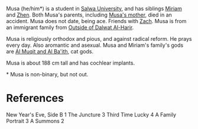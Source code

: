 Musa (he/him*) is a student in [Salwa University](../Location/Salwa%20University.md), and has siblings [Miriam](Miriam.md) and [Zhen](Zhen.md). Both Musa's parents, including [Musa's mother](Musa's%20mother.md), died in an accident. Musa does not date, being ace. Friends with [Zach](Zach.md). Musa is from an immigrant family from [Outside of Dalwat Al-Harir](../Location/Outside%20of%20Dalwat%20Al-Harir.md).

Musa is religiously orthodox and pious, and against radical reform. He prays every day. Also aromantic and asexual. Musa and Miriam's family's gods are [Al Muqit and Al Ba'ith](../Religion/Al%20Muqit%20and%20Al%20Ba'ith.md), cat gods.

Musa is about 188 cm tall and has cochlear implants.

\* Musa is non-binary, but not out.

# References
New Year's Eve, Side B 1
The Juncture 3
Third Time Lucky 4
A Family Portrait 3
A Summons 2